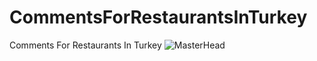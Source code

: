 # CommentsForRestaurantsInTurkey
Comments For Restaurants In Turkey
![MasterHead](https://geekflare.com/wp-content/uploads/2022/07/What-Is-SDET.jpeg)
